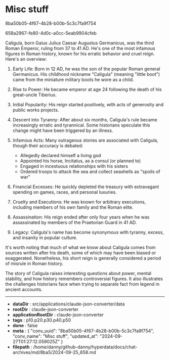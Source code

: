 # Misc stuff

8ba50b05-4f67-4b28-b00b-5c3c7fa9f754

658a2967-fe80-4d0c-a0cc-5eab9904cfeb

 Caligula, born Gaius Julius Caesar Augustus Germanicus, was the third Roman Emperor, ruling from 37 to 41 AD. He's one of the most infamous figures in Roman history, known for his erratic behavior and cruel reign. Here's an overview:

1. Early Life: Born in 12 AD, he was the son of the popular Roman general Germanicus. His childhood nickname "Caligula" (meaning "little boot") came from the miniature military boots he wore as a child.

2. Rise to Power: He became emperor at age 24 following the death of his great-uncle Tiberius.

3. Initial Popularity: His reign started positively, with acts of generosity and public works projects.

4. Descent into Tyranny: After about six months, Caligula's rule became increasingly erratic and tyrannical. Some historians speculate this change might have been triggered by an illness.

5. Infamous Acts: Many outrageous stories are associated with Caligula, though their accuracy is debated:
   - Allegedly declared himself a living god
   - Appointed his horse, Incitatus, as a consul (or planned to)
   - Engaged in incestuous relationships with his sisters
   - Ordered troops to attack the sea and collect seashells as "spoils of war"

6. Financial Excesses: He quickly depleted the treasury with extravagant spending on games, races, and personal luxuries.

7. Cruelty and Executions: He was known for arbitrary executions, including members of his own family and the Roman elite.

8. Assassination: His reign ended after only four years when he was assassinated by members of the Praetorian Guard in 41 AD.

9. Legacy: Caligula's name has become synonymous with tyranny, excess, and insanity in popular culture.

It's worth noting that much of what we know about Caligula comes from sources written after his death, some of which may have been biased or exaggerated. Nonetheless, his short reign is generally considered a period of misrule in Roman history.

The story of Caligula raises interesting questions about power, mental stability, and how history remembers controversial figures. It also illustrates the challenges historians face when trying to separate fact from legend in ancient accounts.

---

* **dataDir** : src/applications/claude-json-converter/data
* **rootDir** : claude-json-converter
* **applicationRootDir** : claude-json-converter
* **tags** : p10.p20.p30.p40.p50
* **done** : false
* **meta** : {
  "conv_uuid": "8ba50b05-4f67-4b28-b00b-5c3c7fa9f754",
  "conv_name": "Misc stuff",
  "updated_at": "2024-09-27T01:27:12.059025Z"
}
* **filepath** : /home/danny/github-danny/hyperdata/docs/chat-archives/md/8ba5/2024-09-25_658.md